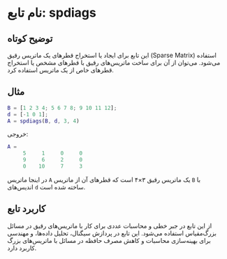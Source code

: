 
# نام تابع: spdiags

## توضیح کوتاه
این تابع برای ایجاد یا استخراج قطرهای یک ماتریس رقیق (Sparse Matrix) استفاده می‌شود. می‌توان از آن برای ساخت ماتریس‌های رقیق با قطرهای مشخص یا استخراج قطرهای خاص از یک ماتریس استفاده کرد.

## مثال
```matlab
B = [1 2 3 4; 5 6 7 8; 9 10 11 12];
d = [-1 0 1];
A = spdiags(B, d, 3, 4)
```

خروجی:
```matlab
A =
     5     1     0     0
     9     6     2     0
     0    10     7     3
```

در اینجا ماتریس `A` یک ماتریس رقیق ۳×۴ است که قطرهای آن از ماتریس `B` با اندیس‌های `d` ساخته شده است.

## کاربرد تابع
از این تابع در جبر خطی و محاسبات عددی برای کار با ماتریس‌های رقیق در مسائل بزرگ‌مقیاس استفاده می‌شود. این تابع در پردازش سیگنال، تحلیل داده‌ها، و مهندسی برای بهینه‌سازی محاسبات و کاهش مصرف حافظه در مسائل با ماتریس‌های بزرگ کاربرد دارد.
